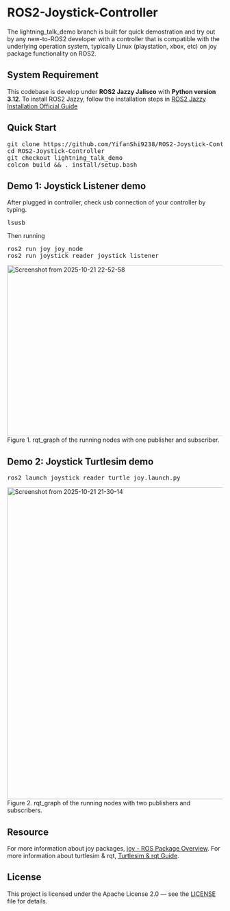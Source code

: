 # ROS2-Joystick-Controller
The lightning_talk_demo branch is built for quick demostration and try out by any new-to-ROS2 developer with a controller that is compatible with the underlying operation system, typically Linux (playstation, xbox, etc) on joy package functionality on ROS2.  

## System Requirement
This codebase is develop under **ROS2 Jazzy Jalisco** with **Python version 3.12**. To install ROS2 Jazzy, follow the installation steps in [ROS2 Jazzy Installation Official Guide](https://docs.ros.org/en/jazzy/Installation.html)

## Quick Start
<pre>git clone https://github.com/YifanShi9238/ROS2-Joystick-Controller.git
cd ROS2-Joystick-Controller
git checkout lightning_talk_demo
colcon build && . install/setup.bash</pre>

## Demo 1: Joystick Listener demo
After plugged in controller, check usb connection of your controller by typing.
<pre>lsusb</pre> 
Then running
<pre>ros2 run joy joy_node
ros2 run joystick_reader joystick_listener</pre>
<img width="2354" height="399" alt="Screenshot from 2025-10-21 22-52-58" src="https://github.com/user-attachments/assets/e7ad70bc-8ef2-43ee-9d1a-c32a067c7108" />
Figure 1. rqt_graph of the running nodes with one publisher and subscriber.

## Demo 2: Joystick Turtlesim demo
<pre>ros2 launch joystick_reader turtle_joy.launch.py</pre>
<img width="2353" height="728" alt="Screenshot from 2025-10-21 21-30-14" src="https://github.com/user-attachments/assets/d440f16a-8bd9-443d-b99f-fd295990581f" />
Figure 2. rqt_graph of the running nodes with two publishers and subscribers.


## Resource
For more information about joy packages, [joy - ROS Package Overview](https://index.ros.org/p/joy/#jazzy).
For more information about turtlesim & rqt, [Turtlesim & rqt Guide](https://docs.ros.org/en/jazzy/Tutorials/Beginner-CLI-Tools/Introducing-Turtlesim/Introducing-Turtlesim.html).

## License
This project is licensed under the Apache License 2.0 — see the [LICENSE](./LICENSE) file for details.
